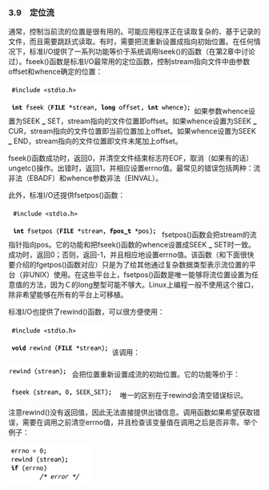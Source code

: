 ### 3.9　定位流

通常，控制当前流的位置是很有用的。可能应用程序正在读取复杂的、基于记录的文件，而且需要跳跃式读取。有时，需要把流重新设置成指向初始位置。在任何情况下，标准I/O提供了一系列功能等价于系统调用lseek()的函数（在第2章中讨论过）。fseek()函数是标准I/O最常用的定位函数，控制stream指向文件中由参数offset和whence确定的位置：



![107.png](../images/107.png)
如果参数whence设置为SEEK **_** SET，stream指向的文件位置即offset。如果whence设置为SEEK **_** CUR，stream指向的文件位置即当前位置加上offset。如果whence设置为SEEK **_** END，stream指向的文件位置即文件末尾加上offset。

fseek()函数成功时，返回0，并清空文件结束标志符EOF，取消（如果有的话）ungetc()操作。出错时，返回1，并相应设置errno值。最常见的错误包括两种：流非法（EBADF）和whence参数非法（EINVAL）。

此外，标准I/O还提供fsetpos()函数：



![108.png](../images/108.png)
fsetpos()函数会把stream的流指针指向pos。它的功能和把fseek()函数的whence设置成SEEK **_** SET时一致。成功时，返回0；否则，返回-1，并且相应地设置errno值。该函数（和下面很快要介绍的fgetpos()函数对应）只是为了给其他通过复杂数据类型表示流位置的平台（非UNIX）使用。在这些平台上，fsetpos()函数是唯一能够将流位置设置为任意值的方法，因为Ｃ的long整型可能不够大。Linux上编程一般不使用这个接口，除非希望能够在所有的平台上可移植。

标准I/O也提供了rewind()函数，可以很方便使用：



![109.png](../images/109.png)
该调用：



![110.png](../images/110.png)
会把位置重新设置成流的初始位置。它的功能等价于：



![111.png](../images/111.png)
唯一的区别在于rewind会清空错误标识。

注意rewind()没有返回值，因此无法直接提供出错信息。调用函数如果希望获取错误，需要在调用之前清空errno值，并且检查该变量值在调用之后是否非零。举个例子：



![112.png](../images/112.png)
